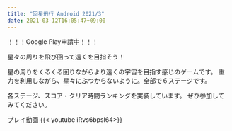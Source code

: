 ```yaml
---
title: "回星飛行 Android 2021/3"
date: 2021-03-12T16:05:47+09:00
---
```

！！！Google Play申請中！！！

星々の周りを飛び回って遠くを目指そう！

星の周りをくるくる回りながらより遠くの宇宙を目指す感じのゲームです。
重力を利用しながら、星々にぶつからないように。全部で６ステージです。

各ステージ、スコア・クリア時間ランキングを実装しています。
ぜひ参加してみてください。

プレイ動画
{{< youtube iRvs6bpsl64>}}
